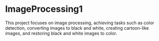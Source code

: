 # ImageProcessing1
This project focuses on image processing, achieving tasks such as color detection, converting images to black and white, creating cartoon-like images, and restoring black and white images to color. 
